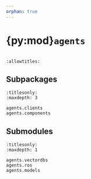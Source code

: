 ```yaml
---
orphan: true
---
```


# {py:mod}`agents`

```{py:module} agents
```

```{autodoc2-docstring} agents
:allowtitles:
```

## Subpackages

```{toctree}
:titlesonly:
:maxdepth: 3

agents.clients
agents.components
```

## Submodules

```{toctree}
:titlesonly:
:maxdepth: 1

agents.vectordbs
agents.ros
agents.models
```
